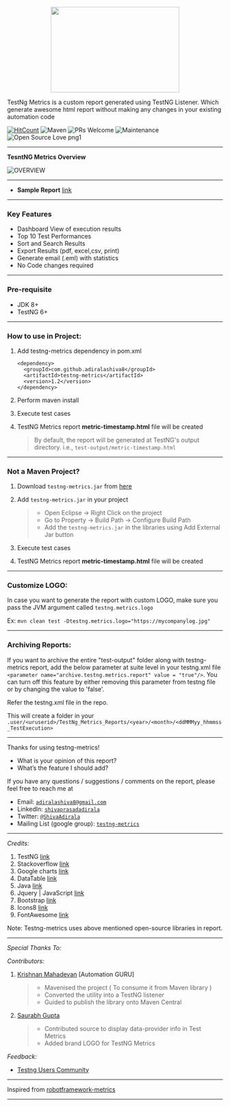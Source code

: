 <p align="center"><img src="https://i.ibb.co/0j28fBG/tmetricslogo.png" width="300" height="200"></p>

TestNg Metrics is a custom report generated using TestNG Listener. Which generate awesome html report without making any changes in your existing automation code

[![HitCount](http://hits.dwyl.io/adiralashiva8/testng-metrics.svg)](http://hits.dwyl.io/adiralashiva8/testng-metrics)
![Maven](https://maven-badges.herokuapp.com/maven-central/com.github.adiralashiva8/testng-metrics/badge.svg)
![PRs Welcome](https://img.shields.io/badge/PRs-welcome-brightgreen.svg?style=flat-square)
![Maintenance](https://img.shields.io/badge/Maintained%3F-yes-green.svg)
![Open Source Love png1](https://badges.frapsoft.com/os/v1/open-source.png?v=103)

---
__TesntNG Metrics Overview__

 ![OVERVIEW](https://i.ibb.co/T88cqwS/dashboard-overview.gif)

---

  - __Sample Report__ [link](https://testng-metrics.netlify.com/)

---

### Key Features

 - Dashboard View of execution results
 - Top 10 Test Performances
 - Sort and Search Results
 - Export Results (pdf, excel,csv, print)
 - Generate email (.eml) with statistics
 - No Code changes required

---

### Pre-requisite

 - JDK 8+
 - TestNG 6+

---

### How to use in Project:

1. Add testng-metrics dependency in pom.xml
   ```
   <dependency>
     <groupId>com.github.adiralashiva8</groupId>
     <artifactId>testng-metrics</artifactId>
     <version>1.2</version>
   </dependency>
   
   ```
2. Perform maven install

3. Execute test cases

4. TestNG Metrics report __metric-timestamp.html__ file will be created
   > By default, the report will be generated at TestNG's output directory. i.e., `test-output/metric-timestamp.html`
   
---

### Not a Maven Project?

1. Download `testng-metrics.jar` from [here](http://central.maven.org/maven2/com/github/adiralashiva8/testng-metrics/1.2/testng-metrics-1.2.jar)

2. Add `testng-metrics.jar` in your project
   > - Open Eclipse → Right Click on the project
   > - Go to Property → Build Path → Configure Build Path
   > - Add the `testng-metrics.jar` in the libraries using Add External Jar button

3. Execute test cases

4. TestNG Metrics report __metric-timestamp.html__ file will be created

---

### Customize LOGO:

In case you want to generate the report with custom LOGO, make sure you pass the JVM argument called `testng.metrics.logo`

Ex: `mvn clean test -Dtestng.metrics.logo="https://mycompanylog.jpg"`

---

### Archiving Reports:

If you want to archive the entire "test-output" folder along with testng-metrics report, add the below parameter at suite level in your testng.xml file `<parameter name="archive.testng.metrics.report" value = "true"/>`. You can turn off this feature by either removing this parameter from testng file or by changing the value to 'false'.

Refer the testng.xml file in the repo.

This will create a folder in your `.user/<uruserid>/TestNg_Metrics_Reports/<year>/<month>/<ddMMMyy_hhmmss_TestExecution>` 

---

Thanks for using testng-metrics!

 - What is your opinion of this report?
 - What’s the feature I should add?

If you have any questions / suggestions / comments on the report, please feel free to reach me at

 - Email: <a href="mailto:adiralashiva8@gmail.com?Subject=Testng%20Metrics" target="_blank">`adiralashiva8@gmail.com`</a> 
 - LinkedIn: <a href="https://www.linkedin.com/in/shivaprasadadirala/" target="_blank">`shivaprasadadirala`</a>
 - Twitter: <a href="https://twitter.com/ShivaAdirala" target="_blank">`@ShivaAdirala`</a>
 - Mailing List (google group): <a href="https://groups.google.com/forum/embed/?place=forum/testng-metrics" target="_blank">`testng-metrics`</a>

---

*Credits:*

1. TestNG [link](https://testng.org/doc/index.html)
2. Stackoverflow [link](http://stackoverflow.com)
3. Google charts [link](https://developers.google.com/chart/)
4. DataTable [link](https://datatables.net/examples/basic_init/table_sorting.html)
5. Java [link](https://www.java.com)
6. Jquery | JavaScript [link](https://www.jqueryscript.net)
7. Bootstrap [link](http://getbootstrap.com/docs/4.1/examples/dashboard/)
8. Icons8 [link](https://icons8.com/)
9. FontAwesome [link](https://fontawesome.com)

Note: Testng-metrics uses above mentioned open-source libraries in report.

---

*Special Thanks To:*

*Contributors:*

1. [Krishnan Mahadevan](https://www.linkedin.com/in/krmahadevan/) [Automation GURU]
    > - Mavenised the project ( To consume it from Maven library )
    > - Converted the utility into a TestNG listener
    > - Guided to publish the library onto Maven Central

2. [Saurabh Gupta](https://www.linkedin.com/in/saurabh-gupta-24769929/)
    > - Contributed source to display data-provider info in Test Metrics
    > - Added brand LOGO for TestNG Metrics

*Feedback:*

 - [Testng Users Community](https://groups.google.com/forum/#!forum/testng-users)
---

Inspired from [robotframework-metrics](https://github.com/adiralashiva8/robotframework-metrics)

---
